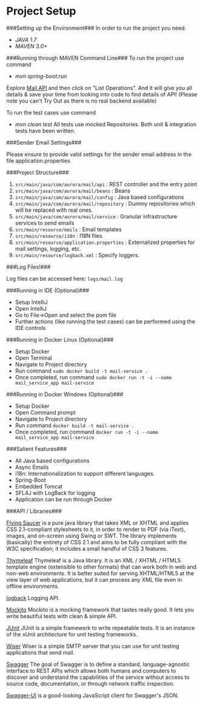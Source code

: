 # Project Setup #

###Setting up the Environment###
In order to run the project you need:

- _JAVA 1.7_
- _MAVEN 3.0+_

###Running through MAVEN Command Line###
To run the project use command

- _mvn spring-boot:run_

Explore [Mail API](http://localhost:8090/docs/index.html) and then click on "List Operations". And it will give you all details & save your
time from looking into code to find details of API! (Please note you can't Try Out as there is no real backend available)

To run the test cases use command

- _mvn clean test_
All tests use mocked Repositories. Both unit & integration tests have been written.

###Sender Email Settings###

Please ensure to provide valid settings for the sender email address in the file application.properties

###Project Structure###

1. `src/main/java/com/aurora/mail/api` : REST controller and the entry point
2. `src/main/java/com/aurora/mail/beans` : Beans
3. `src/main/java/com/aurora/mail/config` : Java based configurations
4. `src/main/java/com/aurora/mail/repository` : Dummy repositories which will be replaced with real ones.
5. `src/main/java/com/aurora/mail/service` : Granular infrastructure services to send emails
6. `src/main/resource/mails` : Email templates
7. `src/main/resource/i18n` : I18N files
8. `src/main/resource/application.properties` : Externalized properties for mail settings, logging,  etc.
9. `src/main/resource/logback.xml` : Specify loggers.

###Log Files!###

Log files can be accessed here: `logs/mail.log`

###Running in IDE (Optional)###

- Setup IntelliJ
- Open IntelliJ
- Go to File->Open and select the pom file
- Further actions (like running the test cases) can be performed using the IDE controls

###Running in Docker Linux (Optional)###

- Setup Docker
- Open Terminal
- Navigate to Project directory
- Run command `sudo docker build -t mail-service .`
- Once completed, run command `sudo docker run -t -i --name mail_service_app mail-service`

###Running in Docker Windows (Optional)###

- Setup Docker
- Open Command prompt
- Navigate to Project directory
- Run command `docker build -t mail-service .`
- Once completed, run command `docker run -t -i --name mail_service_app mail-service`

###Salient Features###

- All Java based configurations
- Async Emails
- i18n: Internationalization to support different languages.
- Spring-Boot
- Embedded Tomcat
- SFL4J with LogBack for logging
- Application can be run through Docker

###API / Libraries###

[Flying Saucer](https://code.google.com/p/flying-saucer/) is a pure java library that takes XML or XHTML and applies CSS 2.1-compliant stylesheets to it, in 
order to render to PDF (via iText), images, and on-screen using Swing or SWT. The library implements (basically) the 
entirety of CSS 2.1 and aims to be fully compliant with the W3C specification; it includes a small handful 
of CSS 3 features.

[Thymeleaf](http://www.thymeleaf.org/) Thymeleaf is a Java library. It is an XML / XHTML / HTML5 template engine (extensible to other formats) 
that can work both in web and non-web environments. It is better suited for serving XHTML/HTML5 at the view layer of 
web applications, but it can process any XML file even in offline environments.

[logback](http://logback.qos.ch/) Logging API.

[Mockito](https://code.google.com/p/mockito/) Mockito is a mocking framework that tastes really good. It lets you write beautiful tests with clean & simple API. 

[JUnit](http://junit.org/) JUnit is a simple framework to write repeatable tests. It is an instance of the xUnit architecture for unit testing frameworks.

[Wiser](https://code.google.com/p/subethasmtp/wiki/Wiser) Wiser is a simple SMTP server that you can use for unit testing applications that send mail.

[Swagger](http://swagger.io/) The goal of Swagger is to define a standard, language-agnostic interface to REST APIs which allows both humans 
and computers to discover and understand the capabilities of the service without access to source code, documentation, 
or through network traffic inspection.

[Swagger-UI](https://github.com/wordnik/swagger-ui) is a good-looking JavaScript client for Swagger's JSON.
